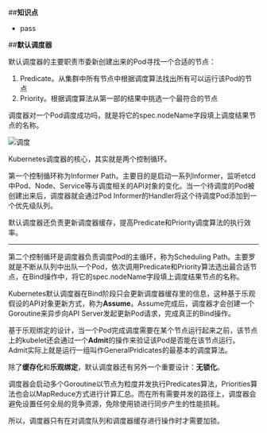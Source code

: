 ##**知识点**
- pass

##**默认调度器**

默认调度器的主要职责市委新创建出来的Pod寻找一个合适的节点：
1. Predicate。从集群中所有节点中根据调度算法找出所有可以运行该Pod的节点
2. Priority。根据调度算法从第一部的结果中挑选一个最符合的节点

调度器对一个Pod调度成功吗，就是将它的spec.nodeName字段填上调度结果节点的名称。

![调度](C:/Users/root/Desktop/kubernetes/images/调度.png)

Kubernetes调度器的核心，其实就是两个控制循环。

第一个控制循环称为Informer Path。主要目的是启动一系列Informer，监听etcd中Pod、Node、Service等与调度相关的API对象的变化。当一个待调度的Pod被创建出来后，调度器就会通过Pod Informer的Handler将这个待调度Pod添加到一个优先级队列。

默认调度器还负责更新调度器缓存，提高Predicate和Priority调度算法的执行效率。

****

第二个控制循环是调度器负责调度Pod的主循环，称为Scheduling Path。主要罗就是不断从队列中出队一个Pod，依次调用Predicate和Priority算法选出最合适节点，在Bind操作中，将它的spec.nodeName字段填上调度结果节点的名称。

Kubernetes默认调度器在Bind阶段只会更新调度器缓存里的信息，这种基于乐观假设的API对象更新方式，称为**Assume**。Assume完成后，调度器才会创建一个Goroutine来异步向API Server发起更新Pod请求，完成真正的Bind操作。

基于乐观绑定的设计，当一个Pod完成调度需要在某个节点运行起来之前，该节点上的kubelet还会通过一个**Admit**的操作来验证该Pod是否能在该节点运行。
Admit实际上就是运行一组叫作GeneralPridicates的最基本的调度算法。

除了**缓存化**和**乐观绑定**，默认调度器还有另外一个重要设计：**无锁化**。

调度器会启动多个Goroutine以节点为粒度并发执行Predicates算法，Priorities算法也会以MapReduce方式进行计算汇总。而在所有需要并发的路径上，调度器会避免设置任何全局的竞争资源，免除使用锁进行同步产生的性能损耗。

所以，调度器只有在对调度队列和调度器缓存进行操作时才需要加锁。